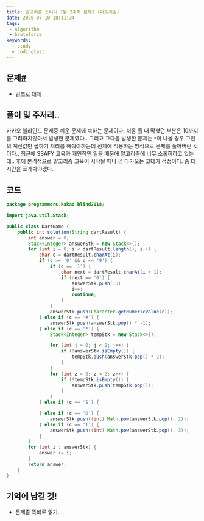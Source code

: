 ```yaml
---
title: 알고리즘 스터디 7월 2주차 문제1 (다트게임)
date: 2020-07-10 18:11:34
tags:
 - algorithm
 - bruteforce
keywords:
  - study
  - codingtest
---
```


## 문제[#](https://programmers.co.kr/learn/courses/30/lessons/43162)

- 링크로 대체

## 풀이 및 주저리..

카카오 블라인드 문제중 쉬운 문제에 속하는 문제이다. 처음 풀 때 막혔던 부분은 10까지를 고려하지않아서 발생한 문제였다.. 그리고 그다음 발생한 문제는 `*`이 나올 경우 그전의 계산값만 곱하기 처리를 해줘야하는데 전체에 적용하는 방식으로 문제를 풀어버린 것이다.. 최근에 SSAFY 교육과 개인적인 일들 때문에 알고리즘에 너무 소홀히하고 있는데.. 후에 본격적으로 알고리즘 교육이 시작될 때나 곧 다가오는 코테가 걱정이다. 좀 더 시간을 쪼개봐야겠다.

## 코드

```java
package programmers.kakao.blind2018;

import java.util.Stack;

public class DartGame {
    public int solution(String dartResult) {
        int answer = 0;
        Stack<Integer> answerStk = new Stack<>();
        for (int i = 0; i < dartResult.length(); i++) {
            char c = dartResult.charAt(i);
            if (c >= '0' && c <= '9') {
                if (c == '1') {
                    char next = dartResult.charAt(i + 1);
                    if (next == '0') {
                        answerStk.push(10);
                        i++;
                        continue;
                    }
                }
                answerStk.push(Character.getNumericValue(c));
            } else if (c == '#') {
                answerStk.push(answerStk.pop() * -1);
            } else if (c == '*') {
                Stack<Integer> tempStk = new Stack<>();

                for (int j = 0; j < 2; j++) {
                    if (!answerStk.isEmpty()) {
                        tempStk.push(answerStk.pop() * 2);
                    }
                }
                for (int z = 0; z < 2; z++) {
                    if (!tempStk.isEmpty()) {
                        answerStk.push(tempStk.pop());
                    }
                }
            } else if (c == 'S') {

            } else if (c == 'D') {
                answerStk.push((int) Math.pow(answerStk.pop(), 2));
            } else if (c == 'T') {
                answerStk.push((int) Math.pow(answerStk.pop(), 3));
            }
        }
        for (int i : answerStk) {
            answer += i;
        }
        return answer;
    }
}

```

## 기억에 남길 것!

- 문제좀 똑바로 읽기..

